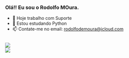### Olá!! Eu sou o Rodolfo MOura.

- 🔭 Hoje trabalho com Suporte
- 🌱 Estou estudando Python
- 📫 Contate-me no email: rodolfodemoura@icloud.com


##

<div>
  
  <a href="https://www.linkedin.com/in/rodolfodemoura" target="_blank"><img src="https://img.shields.io/badge/-LinkedIn-%230077B5?style=for-the-badge&logo=linkedin&logoColor=white" target="_blank"></a>  
  <a href="https://instagram.com/rodolfomouraa" target="_blank"><img src="https://img.shields.io/badge/-Instagram-%23E4405F?style=for-the-badge&logo=instagram&logoColor=white" target="_blank"></a> 
  
</div>
